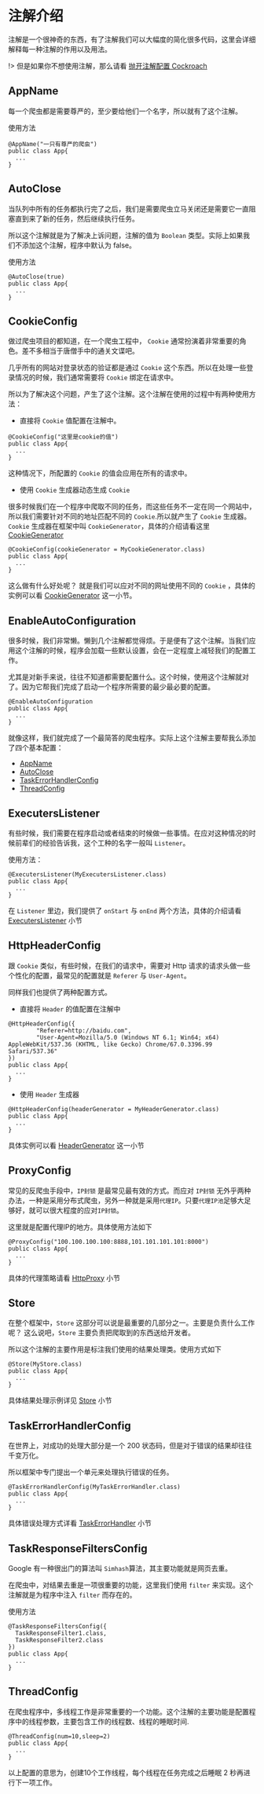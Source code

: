 # 注解介绍

注解是一个很神奇的东西，有了注解我们可以大幅度的简化很多代码，这里会详细解释每一种注解的作用以及用法。

!> 但是如果你不想使用注解，那么请看 [抛开注解配置 Cockroach]()

## AppName

每一个爬虫都是需要尊严的，至少要给他们一个名字，所以就有了这个注解。

使用方法

```annotation
@AppName("一只有尊严的爬虫")
public class App{
  ...
}
```

## AutoClose

当队列中所有的任务都执行完了之后，我们是需要爬虫立马关闭还是需要它一直阻塞直到来了新的任务，然后继续执行任务。

所以这个注解就是为了解决上诉问题，注解的值为 `Boolean` 类型。实际上如果我们不添加这个注解，程序中默认为 false。

使用方法

```annotation
@AutoClose(true)
public class App{
  ...
}
```

## CookieConfig

做过爬虫项目的都知道，在一个爬虫工程中， `Cookie` 通常扮演着非常重要的角色。差不多相当于唐僧手中的通关文谍吧。

几乎所有的网站对登录状态的验证都是通过 `Cookie` 这个东西。所以在处理一些登录情况的时候，我们通常需要将 `Cookie` 绑定在请求中。

所以为了解决这个问题，产生了这个注解。这个注解在使用的过程中有两种使用方法：

* 直接将 `Cookie` 值配置在注解中。

```annotation
@CookieConfig("这里是cookie的值")
public class App{
  ...
}
```
这种情况下，所配置的 `Cookie` 的值会应用在所有的请求中。

* 使用 `Cookie` 生成器动态生成 `Cookie`

很多时候我们在一个程序中爬取不同的任务，而这些任务不一定在同一个网站中，所以我们需要针对不同的地址匹配不同的 `Cookie`.所以就产生了 `Cookie` 生成器。
`Cookie` 生成器在框架中叫 `CookieGenerator`，具体的介绍请看这里 [CookieGenerator](classes?id=cookie-生成器)
```annotation
@CookieConfig(cookieGenerator = MyCookieGenerator.class)
public class App{
  ...
}
```
这么做有什么好处呢？ 就是我们可以应对不同的网址使用不同的 `Cookie` ，具体的实例可以看 [CookieGenerator](classes?id=cookie-生成器) 这一小节。

## EnableAutoConfiguration

很多时候，我们非常懒。懒到几个注解都觉得烦。于是便有了这个注解。当我们应用这个注解的时候，程序会加载一些默认设置，会在一定程度上减轻我们的配置工作。

尤其是对新手来说，往往不知道都需要配置什么。这个时候，使用这个注解就对了。因为它帮我们完成了启动一个程序所需要的最少最必要的配置。

```annotation
@EnableAutoConfiguration
public class App{
  ...
}
```

就像这样，我们就完成了一个最简答的爬虫程序。实际上这个注解主要帮我么添加了四个基本配置：

* [AppName](/annotations?id=appname)
* [AutoClose](/annotations?id=autoclose)
* [TaskErrorHandlerConfig](/annotations?id=taskerrorhandlerconfig)
* [ThreadConfig](/annotations?id=threadconfig)

## ExecutersListener

有些时候，我们需要在程序启动或者结束的时候做一些事情。在应对这种情况的时候前辈们的经验告诉我，这个工种的名字一般叫 `Listener`。

使用方法：

```annotation
@ExecutersListener(MyExecutersListener.class)
public class App{
  ...
}
```

在 `Listener` 里边，我们提供了 `onStart` 与 `onEnd` 两个方法，具体的介绍请看 [ExecutersListener]() 小节

## HttpHeaderConfig

跟 `Cookie` 类似，有些时候，在我们的请求中，需要对 Http 请求的请求头做一些个性化的配置，最常见的配置就是 `Referer` 与 `User-Agent`。

同样我们也提供了两种配置方式。

* 直接将 `Header` 的值配置在注解中

```annotation
@HttpHeaderConfig({
        "Referer=http://baidu.com",
        "User-Agent=Mozilla/5.0 (Windows NT 6.1; Win64; x64) AppleWebKit/537.36 (KHTML, like Gecko) Chrome/67.0.3396.99 Safari/537.36"
})
public class App{
  ...
}
```

* 使用 `Header` 生成器

```annotation
@HttpHeaderConfig(headerGenerator = MyHeaderGenerator.class)
public class App{
  ...
}
```

具体实例可以看 [HeaderGenerator]() 这一小节

## ProxyConfig

常见的反爬虫手段中，`IP封锁` 是最常见最有效的方式。而应对 `IP封锁` 无外乎两种办法，一种是采用分布式爬虫，另外一种就是采用`代理IP`。只要`代理IP池`足够大足够好，就可以很大程度的应对`IP封锁`。

这里就是配置代理IP的地方。具体使用方法如下

```annotation
@ProxyConfig("100.100.100.100:8888,101.101.101.101:8000")
public class App{
  ...
}
```

具体的代理策略请看 [HttpProxy]() 小节

## Store

在整个框架中，`Store` 这部分可以说是最重要的几部分之一。主要是负责什么工作呢？ 这么说吧，`Store` 主要负责把爬取到的东西送给开发者。

所以这个注解的主要作用是标注我们使用的结果处理类。使用方式如下

```annotation
@Store(MyStore.class)
public class App{
  ...
}
```

具体结果处理示例详见 [Store](/config?id=store) 小节


## TaskErrorHandlerConfig

在世界上，对成功的处理大部分是一个 200 状态码，但是对于错误的结果却往往千变万化。

所以框架中专门提出一个单元来处理执行错误的任务。

```annotation
@TaskErrorHandlerConfig(MyTaskErrorHandler.class)
public class App{
  ...
}
```

具体错误处理方式详看 [TaskErrorHandler]() 小节

## TaskResponseFiltersConfig

Google 有一种很出门的算法叫 `Simhash`算法，其主要功能就是网页去重。

在爬虫中，对结果去重是一项很重要的功能，这里我们使用 `filter` 来实现。这个注解就是为程序中注入 `filter` 而存在的。

使用方法

```annotation
@TaskResponseFiltersConfig({
  TaskResponseFilter1.class,
  TaskResponseFilter2.class
})
public class App{
  ...
}
```

## ThreadConfig

在爬虫程序中，多线程工作是非常重要的一个功能。这个注解的主要功能是配置程序中的线程参数，主要包含工作的线程数、线程的睡眠时间.

```annotation
@ThreadConfig(num=10,sleep=2)
public class App{
  ...
}
```

以上配置的意思为，创建10个工作线程，每个线程在任务完成之后睡眠 2 秒再进行下一项工作。